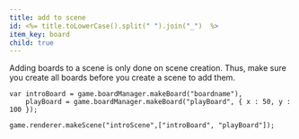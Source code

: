 ```yaml
---
title: add to scene
id: <%= title.toLowerCase().split(" ").join("_")  %>
item_key: board
child: true
---
```


Adding boards to a scene is only done on scene creation. Thus, make sure you create all boards before you create a scene to add them.
<pre><code class="js">var introBoard = game.boardManager.makeBoard("boardname"),
    playBoard = game.boardManager.makeBoard("playBoard", { x : 50, y : 100 });

game.renderer.makeScene("introScene",["introBoard", "playBoard"]);
</code></pre>
